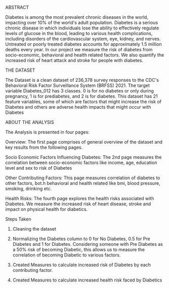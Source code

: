 ABSTRACT

Diabetes is among the most prevalent chronic diseases in the world, impacting over 10% of the world's adult population. Diabetes is a serious chronic disease in which individuals lose the ability to effectively regulate levels of glucose in the blood, leading to various health complications, including disorders of the cardiovascular system, eye, kidney, and nerves. Untreated or poorly treated diabetes accounts for approximately 1.5 million deaths every year. In our project we measure the risk of diabetes from socio-economic, behavioral and health related factors. We also quantify the increased risk of heart attack and stroke for people with diabetes.


THE DATASET

The Dataset is a clean dataset of 236,378 survey responses to the CDC's Behavioral Risk Factor Surveillance System (BRFSS) 2021. The target variable Diabetes_012 has 3 classes. 0 is for no diabetes or only during pregnancy, 1 is for prediabetes, and 2 is for diabetes. This dataset has 21 feature variables, some of which are factors that might increase the risk of Diabetes and others are adverse health impacts that might occur with Diabetes


ABOUT THE ANALYSIS

The Analysis is presented in four pages:

Overview:
The first page comprises of general overview of the dataset and key results from the following pages.

Socio Economic Factors Influencing Diabetes:
The 2nd page measures the correlation between socio-economic factors like income, age, education level and sex to risk of Diabetes

Other Contributing Factors:
This page measures correlation of diabetes to other factors, bot.h behavioral and health related like bmi, blood pressure, smoking, drinking etc.

Health Risks:
The fourth page explores the health risks associated with Diabetes. We measure the increased risk of heart disease, stroke and impact on physical health for diabetics.


Steps Taken

1. Cleaning the dataset

2. Normalizing the Diabetes column to 0 for No Diabetes, 0.5 for Pre Diabetes and 1 for Diabetes. Considering someone with Pre Diabetes as a 50% risk of becoming Diabetic, this allows us to measure the correlation of becoming Diabetic to various factors.

3. Created Measures to calculate increased risk of Diabetes by each contributing factor.

4. Created Measures to calculate increased health risk faced by Diabetics
